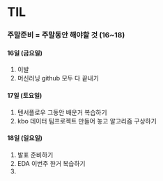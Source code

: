 # TIL

### 주말준비 = 주말동안 해야할 것 (16~18)

#### 16일 (금요일)
1. 이발
2. 머신러닝 github 모두 다 끝내기 

#### 17일 (토요일)
1. 텐서플로우 그동안 배운거 복습하기
2. kbo 데이터 팀프로젝트 만들어 놓고 알고리즘 구상하기

#### 18일 (일요일)
1. 발표 준비하기
2. EDA 이번주 한거 복습하기 
3. 
